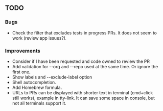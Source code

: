 ## TODO

### Bugs
- Check the filter that excludes tests in progress PRs. It does not seem to work (review app issues?).

### Improvements
- Consider if I have been requested and code owned to review the PR
- Add validation for --org and --repo used at the same time. Or ignore the first one.
- Show labels and --exclude-label option 
- Shell autocompletion.
- Add Homebrew formula.
- URLs to PRs can be displayed with shorter text in terminal (cmd+click still works), example in tty-link. It can save some space in console, but not all terminals support it.

